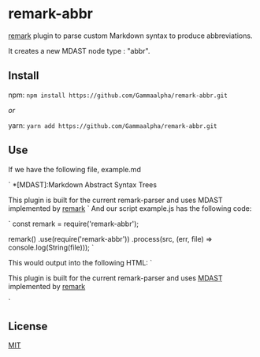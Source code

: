 #  remark-abbr

[remark](https://github.com/remarkjs/remark "remark github repo") plugin to parse custom Markdown syntax to produce abbreviations.

It creates a new MDAST node type : "abbr".

## Install

npm:
`
npm install https://github.com/Gammaalpha/remark-abbr.git
`

*or*

yarn:
`
yarn add https://github.com/Gammaalpha/remark-abbr.git
`

## Use

If we have the following file, example.md

`
*[MDAST]:Markdown Abstract Syntax Trees

This plugin is built for the current remark-parser and uses MDAST implemented by [remark](https://github.com/remarkjs/remark)
`
 And our script example.js has the following code: 

`
const remark = require('remark-abbr');

remark()
  .use(require('remark-abbr'))
  .process(src, (err, file) => console.log(String(file)));
`

This would output into the following HTML:
`
<p>This plugin is built for the current remark-parser and uses <abbr title="Markdown Abstract Syntax Trees">MDAST</abbr> implemented by <a href="https://github.com/remarkjs/remark">remark</a></p>
`

 ## License 
 [MIT](https://github.com/remarkjs/remark-html/blob/main/license "MIT License")